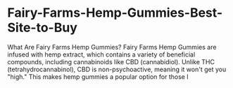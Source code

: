 # Fairy-Farms-Hemp-Gummies-Best-Site-to-Buy
What Are Fairy Farms Hemp Gummies? Fairy Farms Hemp Gummies are infused with hemp extract, which contains a variety of beneficial compounds, including cannabinoids like CBD (cannabidiol). Unlike THC (tetrahydrocannabinol), CBD is non-psychoactive, meaning it won't get you "high." This makes hemp gummies a popular option for those l
